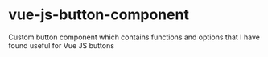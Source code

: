 # vue-js-button-component
Custom button component which contains functions and options that I have found useful for Vue JS buttons

